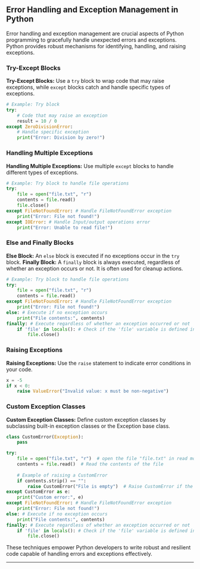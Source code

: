 ## Error Handling and Exception Management in Python

Error handling and exception management are crucial aspects of Python programming to gracefully handle unexpected errors and exceptions. Python provides robust mechanisms for identifying, handling, and raising exceptions.

### Try-Except Blocks

**Try-Except Blocks:** Use a `try` block to wrap code that may raise exceptions, while `except` blocks catch and handle specific types of exceptions.

```python
# Example: Try block
try:
    # Code that may raise an exception
    result = 10 / 0
except ZeroDivisionError:
    # Handle specific exception
    print("Error: Division by zero!")
```

### Handling Multiple Exceptions

**Handling Multiple Exceptions:** Use multiple `except` blocks to handle different types of exceptions.

```python
# Example: Try block to handle file operations
try:
    file = open("file.txt", "r")
    contents = file.read()
    file.close()
except FileNotFoundError: # Handle FileNotFoundError exception
    print("Error: File not found!")
except IOError: # Handle Input/output operations error
    print("Error: Unable to read file!")
```

### Else and Finally Blocks

**Else Block:** An `else` block is executed if no exceptions occur in the `try` block.
**Finally Block:** A `finally` block is always executed, regardless of whether an exception occurs or not. It is often used for cleanup actions.

```python
# Example: Try block to handle file operations
try:
    file = open("file.txt", "r")
    contents = file.read()
except FileNotFoundError: # Handle FileNotFoundError exception
    print("Error: File not found!")
else: # Execute if no exception occurs
    print("File contents:", contents)
finally: # Execute regardless of whether an exception occurred or not
    if 'file' in locals(): # Check if the 'file' variable is defined in the local scope
        file.close()
```

### Raising Exceptions

**Raising Exceptions:** Use the `raise` statement to indicate error conditions in your code.

```python
x = -5
if x < 0:
    raise ValueError("Invalid value: x must be non-negative")
```

### Custom Exception Classes

**Custom Exception Classes:** Define custom exception classes by subclassing built-in exception classes or the Exception base class.

```python
class CustomError(Exception):
    pass

try:
    file = open("file.txt", "r")  # open the file "file.txt" in read mode
    contents = file.read()  # Read the contents of the file
    
    # Example of raising a CustomError
    if contents.strip() == "":
        raise CustomError("File is empty")  # Raise CustomError if the file is empty
except CustomError as e:
    print("Custom error:", e)
except FileNotFoundError: # Handle FileNotFoundError exception
    print("Error: File not found!")
else: # Execute if no exception occurs
    print("File contents:", contents)
finally: # Execute regardless of whether an exception occurred or not
    if 'file' in locals(): # Check if the 'file' variable is defined in the local scope
        file.close()
```

These techniques empower Python developers to write robust and resilient code capable of handling errors and exceptions effectively.

---











